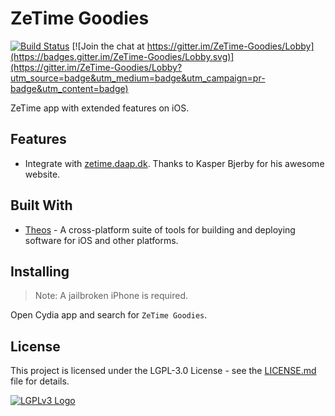 # ZeTime Goodies

[![Build Status](https://travis-ci.org/cbsghost/ZeTime-Goodies.svg?branch=master)](https://travis-ci.org/cbsghost/ZeTime-Goodies)
[![Join the chat at https://gitter.im/ZeTime-Goodies/Lobby](https://badges.gitter.im/ZeTime-Goodies/Lobby.svg)](https://gitter.im/ZeTime-Goodies/Lobby?utm_source=badge&utm_medium=badge&utm_campaign=pr-badge&utm_content=badge)

ZeTime app with extended features on iOS.

## Features

* Integrate with [zetime.daap.dk](http://zetime.daap.dk/). Thanks to Kasper Bjerby for his awesome website.

## Built With

* [Theos](http://iphonedevwiki.net/index.php/Theos) - A cross-platform suite of tools for building and deploying software for iOS and other platforms.

## Installing

> Note: A jailbroken iPhone is required.

Open Cydia app and search for `ZeTime Goodies`.

## License

This project is licensed under the LGPL-3.0 License - see the [LICENSE.md](LICENSE.md) file for details.

[![LGPLv3 Logo](https://www.gnu.org/graphics/lgplv3-88x31.png)](LICENSE.md)
